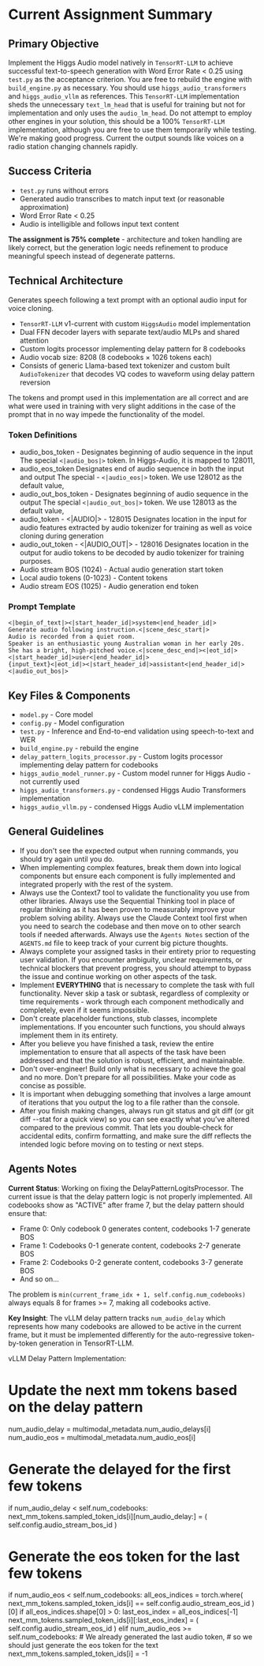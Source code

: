 # Current Assignment Summary

## Primary Objective

Implement the Higgs Audio model natively in `TensorRT-LLM` to achieve successful text-to-speech generation with Word Error Rate < 0.25 using `test.py` as the acceptance criterion. You are free to rebuild the engine with `build_engine.py` as necessary. You should use `higgs_audio_transformers` and `higgs_audio_vllm` as references. This `TensorRT-LLM` implementation sheds the unnecessary `text_lm_head` that is useful for training but not for implementation and only uses the `audio_lm_head`. Do not attempt to employ other engines in your solution, this should be a 100% `TensorRT-LLM` implementation, although you are free to use them temporarily while testing. We're making good progress.  Current the output sounds like voices on a radio station changing channels rapidly.

## Success Criteria

- `test.py` runs without errors
- Generated audio transcribes to match input text (or reasonable approximation)
- Word Error Rate < 0.25
- Audio is intelligible and follows input text content

**The assignment is 75% complete** - architecture and token handling are likely correct, but the generation logic needs refinement to produce meaningful speech instead of degenerate patterns.

## Technical Architecture

Generates speech following a text prompt with an optional audio input for voice cloning.

- `TensorRT-LLM` v1-current with custom `HiggsAudio` model implementation
- Dual FFN decoder layers with separate text/audio MLPs and shared attention
- Custom logits processor implementing delay pattern for 8 codebooks
- Audio vocab size: 8208 (8 codebooks × 1026 tokens each)
- Consists of generic Llama-based text tokenizer and custom built `AudioTokenizer` that decodes VQ codes to waveform using delay pattern reversion

The tokens and prompt used in this implementation are all correct and are what were used in training with very slight additions in the case of the prompt that in no way impede the functionality of the model.

### Token Definitions

- audio_bos_token - Designates beginning of audio sequence in the input
    The special `<|audio_bos|>` token. In Higgs-Audio, it is mapped to 128011,
- audio_eos_token Designates end of audio sequence in both the input and output
    The special - `<|audio_eos|>` token. We use 128012 as the default value,
- audio_out_bos_token - Designates beginning of audio sequence in the output
    The special `<|audio_out_bos|>` token. We use 128013 as the default value,
- audio_token - <|AUDIO|> - 128015
    Designates location in the input for audio features extracted by audio tokenizer for training as well as voice cloning during generation
- audio_out_token - <|AUDIO_OUT|> - 128016
    Designates location in the output for audio tokens to be decoded by audio tokenizer for training purposes.
- Audio stream BOS (1024) - Actual audio generation start token
- Local audio tokens (0-1023) - Content tokens
- Audio stream EOS (1025) - Audio generation end token

### Prompt Template

```
<|begin_of_text|><|start_header_id|>system<|end_header_id|>
Generate audio following instruction.<|scene_desc_start|>
Audio is recorded from a quiet room.
Speaker is an enthusiastic young Australian woman in her early 20s.
She has a bright, high-pitched voice.<|scene_desc_end|><|eot_id|>
<|start_header_id|>user<|end_header_id|>
{input_text}<|eot_id|><|start_header_id|>assistant<|end_header_id|><|audio_out_bos|>
```

## Key Files & Components

- `model.py` - Core model
- `config.py` - Model configuration
- `test.py` - Inference and End-to-end validation using speech-to-text and WER
- `build_engine.py` - rebuild the engine
- `delay_pattern_logits_processor.py` - Custom logits processor implementing delay pattern for codebooks
- `higgs_audio_model_runner.py` - Custom model runner for Higgs Audio - not currently used
- `higgs_audio_transformers.py` - condensed Higgs Audio Transformers implementation
- `higgs_audio_vllm.py` - condensed Higgs Audio vLLM implementation

## General Guidelines

- If you don't see the expected output when running commands, you should try again until you do.
- When implementing complex features, break them down into logical components but ensure each component is fully implemented and integrated properly with the rest of the system.
- Always use the Context7 tool to validate the functionality you use from other libraries.  Always use the Sequential Thinking tool in place of regular thinking as it has been proven to measurably improve your problem solving ability. Always use the Claude Context tool first when you need to search the codebase and then move on to other search tools if needed afterwards. Always use the `Agents Notes` section of the `AGENTS.md` file to keep track of your current big picture thoughts.
- Always complete your assigned tasks in their entirety prior to requesting user validation. If you encounter ambiguity, unclear requirements, or technical blockers that prevent progress, you should attempt to bypass the issue and continue working on other aspects of the task.
- Implement **EVERYTHING** that is necessary to complete the task with full functionality. Never skip a task or subtask, regardless of complexity or time requirements - work through each component methodically and completely, even if it seems impossible.
- Don't create placeholder functions, stub classes, incomplete implementations. If you encounter such functions, you should always implement them in its entirety.
- After you believe you have finished a task, review the entire implementation to ensure that all aspects of the task have been addressed and that the solution is robust, efficient, and maintainable.
- Don't over-engineer! Build only what is necessary to achieve the goal and no more. Don't prepare for all possibilities. Make your code as concise as possible.
- It is important when debugging something that involves a large amount of iterations that you output the log to a file rather than the console.
- After you finish making changes, always run git status and git diff (or git diff --stat for a quick view) so you can see exactly what you’ve  altered compared to the previous commit. That lets you double‑check for accidental edits, confirm formatting, and make sure the diff reflects the intended logic before moving on to testing or next steps.

## Agents Notes

**Current Status**: Working on fixing the DelayPatternLogitsProcessor. The current issue is that the delay pattern logic is not properly implemented. All codebooks show as "ACTIVE" after frame 7, but the delay pattern should ensure that:

- Frame 0: Only codebook 0 generates content, codebooks 1-7 generate BOS  
- Frame 1: Codebooks 0-1 generate content, codebooks 2-7 generate BOS
- Frame 2: Codebooks 0-2 generate content, codebooks 3-7 generate BOS
- And so on...

The problem is `min(current_frame_idx + 1, self.config.num_codebooks)` always equals 8 for frames >= 7, making all codebooks active.

**Key Insight**: The vLLM delay pattern tracks `num_audio_delay` which represents how many codebooks are allowed to be active in the current frame, but it must be implemented differently for the auto-regressive token-by-token generation in TensorRT-LLM.

vLLM Delay Pattern Implementation:

# Update the next mm tokens based on the delay pattern
num_audio_delay = multimodal_metadata.num_audio_delays[i]
num_audio_eos = multimodal_metadata.num_audio_eos[i]

# Generate the delayed for the first few tokens
if num_audio_delay < self.num_codebooks:
    next_mm_tokens.sampled_token_ids[i][num_audio_delay:] = (
        self.config.audio_stream_bos_id
    )

# Generate the eos token for the last few tokens
if num_audio_eos < self.num_codebooks:
    all_eos_indices = torch.where(
        next_mm_tokens.sampled_token_ids[i] == self.config.audio_stream_eos_id
    )[0]
    if all_eos_indices.shape[0] > 0:
        last_eos_index = all_eos_indices[-1]
        next_mm_tokens.sampled_token_ids[i][:last_eos_index] = (
            self.config.audio_stream_eos_id
        )
elif num_audio_eos >= self.num_codebooks:
    # We already generated the last audio token,
    # so we should just generate the eos token for the text
    next_mm_tokens.sampled_token_ids[i] = -1